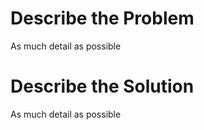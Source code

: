 # Describe the Problem
As much detail as possible

# Describe the Solution
As much detail as possible
